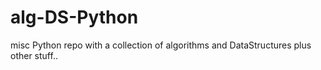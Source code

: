 # alg-DS-Python
misc Python repo with a collection of algorithms and DataStructures plus other stuff..
